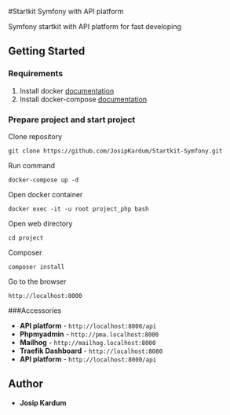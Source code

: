 #Startkit Symfony with API platform

Symfony startkit with API platform for fast developing

## Getting Started

### Requirements
1. Install docker [documentation](https://docs.docker.com/install/#supported-platforms)
2. Install docker-compose [documentation](https://docs.docker.com/compose/install/)

### Prepare project and start project

Clone repository
```
git clone https://github.com/JosipKardum/Startkit-Symfony.git
```

Run command
```
docker-compose up -d
```
Open docker container
```
docker exec -it -u root project_php bash
```
Open web directory
```
cd project
```
Composer 
```angular2html
composer install
```
Go to the browser
```angular2html
http://localhost:8000
```

###Accessories

* **API platform** - ```http://localhost:8000/api```
* **Phpmyadmin** - ```http://pma.localhost:8000```
* **Mailhog** - ```http://mailhog.localhost:8000```
* **Traefik Dashboard** - ```http://localhost:8080```
* **API platform** - ```http://localhost:8000/api```

## Author
* **Josip Kardum**
